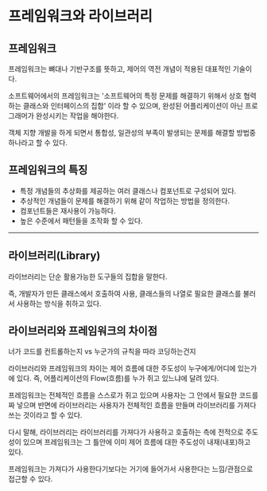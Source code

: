 # 프레임워크와 라이브러리

## 프레임워크

프레임워크는 뼈대나 기반구조를 뜻하고, 제어의 역전 개념이 적용된 대표적인 기술이다.  

소프트웨어에서의 프레임워크는 '소프트웨어의 특정 문제를 해결하기 위해서 상호 협력하는 클래스와 인터페이스의 집합' 이라 할 수 있으며, 완성된 어플리케이션이 아닌 프로그래머가 완성시키는 작업을 해야한다. 

객체 지향 개발을 하게 되면서 통합성, 일관성의 부족이 발생되는 문제를 해결할 방법중 하나라고 할 수 있다.

## 프레임워크의 특징

- 특정 개념들의 추상화를 제공하는 여러 클래스나 컴포넌트로 구성되어 있다.  
- 추상적인 개념들이 문제를 해결하기 위해 같이 작업하는 방법을 정의한다. 
- 컴포넌트들은 재사용이 가능하다. 
- 높은 수준에서 패턴들을 조작화 할 수 있다.

***

## 라이브러리(Library)

라이브러리는 단순 활용가능한 도구들의 집합을 말한다.

즉, 개발자가 만든 클래스에서 호출하여 사용, 클래스들의 나열로 필요한 클래스를 불러서 사용하는 방식을 취하고 있다.


## 라이브러리와 프레임워크의 차이점


너가 코드를 컨트롤하는지 vs 누군가의 규칙을 따라 코딩하는건지

라이브러리와 프레임워크의 차이는 제어 흐름에 대한 주도성이 누구에게/어디에 있는가에 있다.
즉, 어플리케이션의 Flow(흐름)를 누가 쥐고 있느냐에 달려 있다.

프레임워크는 전체적인 흐름을 스스로가 쥐고 있으며 사용자는 그 안에서 필요한 코드를 짜 넣으며 반면에 라이브러리는 사용자가 전체적인 흐름을 만들며 라이브러리를 가져다 쓰는 것이라고 할 수 있다.

다시 말해, 라이브러리는 라이브러리를 가져다가 사용하고 호출하는 측에 전적으로 주도성이 있으며 프레임워크는 그 틀안에 이미 제어 흐름에 대한 주도성이 내재(내포)하고 있다.

프레임워크는 가져다가 사용한다기보다는 거기에 들어가서 사용한다는 느낌/관점으로 접근할 수 있다.

